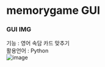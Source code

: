 # memorygame GUI
### GUI IMG
기능 : 영어 속담 카드 맞추기<br>
활용언어 : Python<br>
![image](https://github.com/syg0203/GeocodingGUI/assets/79491796/2c6a4baa-7124-48b6-a92b-3b71336eeb78)
